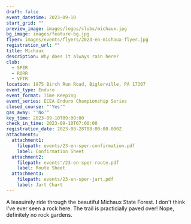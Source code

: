 ```yaml
---
draft: false
event_datetime: 2023-09-10
start_grid: ""
preview_image: images/logos/clubs/michaux.jpg
bg_image: images/feature-bg.jpg
flyer: images/events/flyers/2023-en-michaux-flyer.jpg
registration_url: ""
title: Michaux
description: Why does it always rain here?
club:
  - SPER
  - RORR
  - VFTR
location: 1975 Birch Run Road, Biglerville, PA 17307
event_type: Enduro
event_format: Time Keeping
event_series: ECEA Enduro Championship Series
closed_course: "'Yes'"
gas_away: "'No'"
key_time: 2023-09-10T09:00:00
check_in_time: 2023-09-10T07:00:00
registration_date: 2023-08-28T08:00:00.000Z
attachments:
  attachment1:
    filepath: events/23-en-sper-confirmation.pdf
    label: Confirmation Sheet
  attachment2:
    filepath: events"/23-en-sper-route.pdf
    label: Route Sheet
  attachment3:
    filepath: events/23-en-sper-jart.pdf
    label: Jart Chart
---
```


A leasuirely ride through the beautiful Michaux State Forest. I don't think I've ever seen a rock here. The trail is practicially paved over! Nope, definitely no rock gardens. 